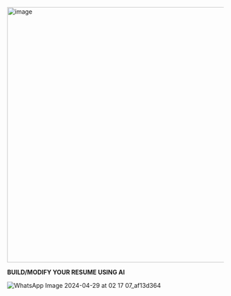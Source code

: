 <img width="595" alt="image" src="https://github.com/AmaanSajid/Embeddings-and-LLMs/assets/91804414/edaa039a-f235-4548-b0e4-dea7c7c53fe6">


**BUILD/MODIFY YOUR RESUME USING AI**


![WhatsApp Image 2024-04-29 at 02 17 07_af13d364](https://github.com/AmaanSajid/Embeddings-and-LLMs/assets/91804414/58bc80f1-d278-4730-8fd5-2166e413c4db)




